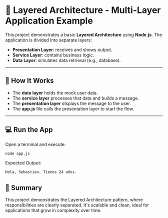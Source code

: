 # 🧱 Layered Architecture - Multi-Layer Application Example

This project demonstrates a basic **Layered Architecture** using **Node.js**. The application is divided into separate layers:

- **Presentation Layer**: receives and shows output.
- **Service Layer**: contains business logic.
- **Data Layer**: simulates data retrieval (e.g., database).


---

## 🧠 How It Works

- The **data layer** holds the mock user data.
- The **service layer** processes that data and builds a message.
- The **presentation layer** displays the message to the user.
- The **app.js** file calls the presentation layer to start the flow.

---

## 💻 Run the App

Open a terminal and execute:

```bash
node app.js

```
Expected Output:

```bash
Hola, Sebastian. Tienes 24 años.
```

## 📝 Summary
This project demonstrates the Layered Architecture pattern, where responsibilities are clearly separated.
It's scalable and clean, ideal for applications that grow in complexity over time.